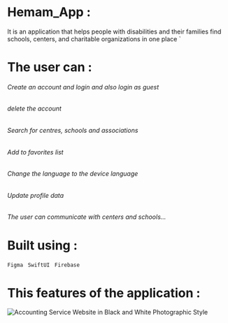 # Hemam_App :
It is an application that helps people with disabilities and their families find schools, centers, and charitable organizations in one place 
`
# The user can :
###### Create an account and login and also login as guest
###### delete the account
###### Search for centres, schools and associations
###### Add to favorites list
###### Change the language to the device language
###### Update profile data
###### The user can communicate with centers and schools...




# Built using :
` Figma `
` SwiftUI`
` Firebase`
      
         


    
  # This features of the application :
  ![Accounting Service Website in Black and White Photographic Style](https://github.com/user-attachments/assets/08aff45f-5606-48fc-8cbb-fc434f77ef87)


 









 
